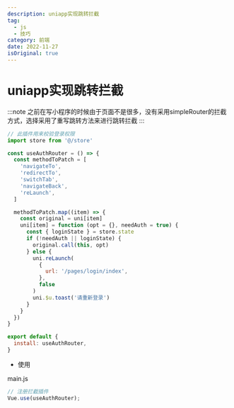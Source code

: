 ```yaml
---
description: uniapp实现跳转拦截
tag:
  - js
  - 技巧
category: 前端
date: 2022-11-27 
isOriginal: true
---
```


# uniapp实现跳转拦截


:::note
 之前在写小程序的时候由于页面不是很多，没有采用simpleRouter的拦截方式，选择采用了重写跳转方法来进行跳转拦截
:::

```js
// 此插件用来校验登录权限
import store from '@/store'

const useAuthRouter = () => {
  const methodToPatch = [
    'navigateTo',
    'redirectTo',
    'switchTab',
    'navigateBack',
    'reLaunch',
  ]

  methodToPatch.map((item) => {
    const original = uni[item]
    uni[item] = function (opt = {}, needAuth = true) {
      const { loginState } = store.state
      if (!needAuth || loginState) {
        original.call(this, opt)
      } else {
        uni.reLaunch(
          {
            url: '/pages/login/index',
          },
          false
        )
        uni.$u.toast('请重新登录')
      }
    }
  })
}

export default {
  install: useAuthRouter,
}

```

- 使用

main.js

```js
// 注册拦截插件
Vue.use(useAuthRouter);
```